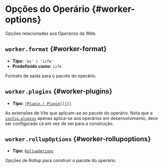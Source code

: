 # Opções do Operário {#worker-options}

Opções relacionadas aos Operários da Web.

## `worker.format` {#worker-format}

- **Tipo:** `'es' | 'iife'`
- **Predefinido como:** `iife`

Formato de saída para o pacote do operário.

## `worker.plugins` {#worker-plugins}

- **Tipo:** [`(Plugin | Plugin[])[]`](./shared-options#plugins)

As extensões de Vite que aplicam-se ao pacote do operário. Nota que a [`config.plugins`](./shared-options#plugins) apenas aplica-se aos operários em desenvolvimento, deve ser configurado cá em vez de ser para a construção.

## `worker.rollupOptions` {#worker-rollupoptions}

- **Tipo:** [`RollupOptions`](https://rollupjs.org/configuration-options/)

Opções de Rollup para construir o pacote do operário.
